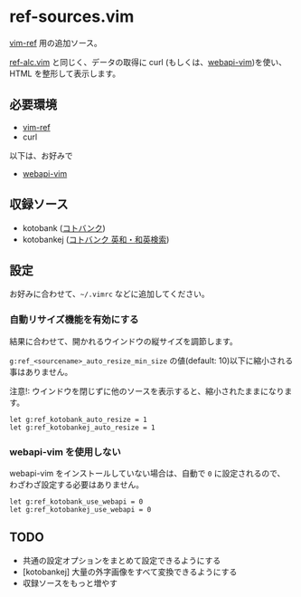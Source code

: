ref-sources.vim
===============

[vim-ref][git:vim-ref] 用の追加ソース。

[ref-alc.vim][git:ref-alc.vim] と同じく、データの取得に curl
(もしくは、[webapi-vim][git:webapi-vim])を使い、HTML を整形して表示します。

[git:vim-ref]:      https://github.com/thinca/vim-ref
[git:ref-alc.vim]:  https://github.com/mojako/ref-alc.vim
[git:webapi-vim]:   https://github.com/mattn/webapi-vim

必要環境
--------

* [vim-ref][git:vim-ref]
* curl

以下は、お好みで

* [webapi-vim][git:webapi-vim]

収録ソース
----------

* kotobank ([コトバンク](http://kotobank.jp/))
* kotobankej ([コトバンク 英和・和英検索](http://kotobank.jp/))

設定
----

お好みに合わせて、`~/.vimrc` などに追加してください。

### 自動リサイズ機能を有効にする

結果に合わせて、開かれるウインドウの縦サイズを調節します。

`g:ref_<sourcename>_auto_resize_min_size` の値(default: 10)以下に縮小される事はありません。

注意!: ウインドウを閉じずに他のソースを表示すると、縮小されたままになります。

```vim
let g:ref_kotobank_auto_resize = 1
let g:ref_kotobankej_auto_resize = 1
```

### webapi-vim を使用しない

webapi-vim をインストールしていない場合は、自動で `0` に設定されるので、
わざわざ設定する必要はありません。

```vim
let g:ref_kotobank_use_webapi = 0
let g:ref_kotobankej_use_webapi = 0
```

TODO
----

* 共通の設定オプションをまとめて設定できるようにする
* [kotobankej] 大量の外字画像をすべて変換できるようにする
* 収録ソースをもっと増やす
